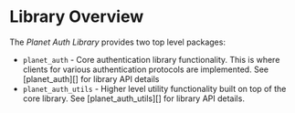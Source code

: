 # Library Overview

The _Planet Auth Library_ provides two top level packages:

* `planet_auth` - Core authentication library functionality.  This is where clients for various
    authentication protocols are implemented.
    See [planet_auth][] for library API details
* `planet_auth_utils` - Higher level utility functionality built on top of the core library.
    See [planet_auth_utils][] for library API details.
